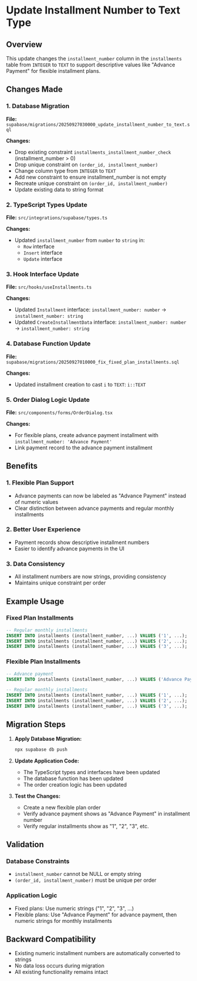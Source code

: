 # Update Installment Number to Text Type

## Overview
This update changes the `installment_number` column in the `installments` table from `INTEGER` to `TEXT` to support descriptive values like "Advance Payment" for flexible installment plans.

## Changes Made

### 1. Database Migration
**File:** `supabase/migrations/20250927030000_update_installment_number_to_text.sql`

**Changes:**
- Drop existing constraint `installments_installment_number_check` (installment_number > 0)
- Drop unique constraint on `(order_id, installment_number)`
- Change column type from `INTEGER` to `TEXT`
- Add new constraint to ensure installment_number is not empty
- Recreate unique constraint on `(order_id, installment_number)`
- Update existing data to string format

### 2. TypeScript Types Update
**File:** `src/integrations/supabase/types.ts`

**Changes:**
- Updated `installment_number` from `number` to `string` in:
  - `Row` interface
  - `Insert` interface  
  - `Update` interface

### 3. Hook Interface Update
**File:** `src/hooks/useInstallments.ts`

**Changes:**
- Updated `Installment` interface: `installment_number: number` → `installment_number: string`
- Updated `CreateInstallmentData` interface: `installment_number: number` → `installment_number: string`

### 4. Database Function Update
**File:** `supabase/migrations/20250927010000_fix_fixed_plan_installments.sql`

**Changes:**
- Updated installment creation to cast `i` to `TEXT`: `i::TEXT`

### 5. Order Dialog Logic Update
**File:** `src/components/forms/OrderDialog.tsx`

**Changes:**
- For flexible plans, create advance payment installment with `installment_number: 'Advance Payment'`
- Link payment record to the advance payment installment

## Benefits

### 1. **Flexible Plan Support**
- Advance payments can now be labeled as "Advance Payment" instead of numeric values
- Clear distinction between advance payments and regular monthly installments

### 2. **Better User Experience**
- Payment records show descriptive installment numbers
- Easier to identify advance payments in the UI

### 3. **Data Consistency**
- All installment numbers are now strings, providing consistency
- Maintains unique constraint per order

## Example Usage

### Fixed Plan Installments
```sql
-- Regular monthly installments
INSERT INTO installments (installment_number, ...) VALUES ('1', ...);
INSERT INTO installments (installment_number, ...) VALUES ('2', ...);
INSERT INTO installments (installment_number, ...) VALUES ('3', ...);
```

### Flexible Plan Installments
```sql
-- Advance payment
INSERT INTO installments (installment_number, ...) VALUES ('Advance Payment', ...);

-- Regular monthly installments
INSERT INTO installments (installment_number, ...) VALUES ('1', ...);
INSERT INTO installments (installment_number, ...) VALUES ('2', ...);
INSERT INTO installments (installment_number, ...) VALUES ('3', ...);
```

## Migration Steps

1. **Apply Database Migration:**
   ```bash
   npx supabase db push
   ```

2. **Update Application Code:**
   - The TypeScript types and interfaces have been updated
   - The database function has been updated
   - The order creation logic has been updated

3. **Test the Changes:**
   - Create a new flexible plan order
   - Verify advance payment shows as "Advance Payment" in installment number
   - Verify regular installments show as "1", "2", "3", etc.

## Validation

### Database Constraints
- `installment_number` cannot be NULL or empty string
- `(order_id, installment_number)` must be unique per order

### Application Logic
- Fixed plans: Use numeric strings ("1", "2", "3", ...)
- Flexible plans: Use "Advance Payment" for advance payment, then numeric strings for monthly installments

## Backward Compatibility

- Existing numeric installment numbers are automatically converted to strings
- No data loss occurs during migration
- All existing functionality remains intact


